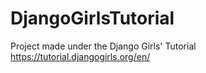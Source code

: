 # DjangoGirlsTutorial
Project made under the Django Girls' Tutorial https://tutorial.djangogirls.org/en/
